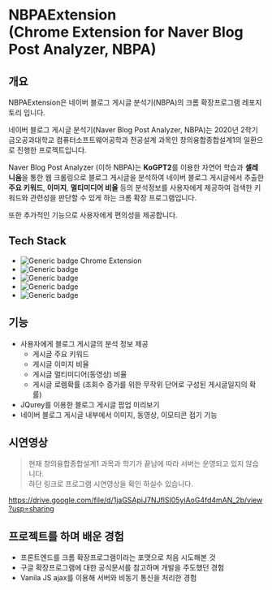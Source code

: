 NBPAExtension  
(Chrome Extension for Naver Blog Post Analyzer, NBPA)
===

## 개요

NBPAExtension은 네이버 블로그 게시글 분석기(NBPA)의  크롬 확장프로그램 레포지토리 입니다.

네이버 블로그 게시글 분석기(Naver Blog Post Analyzer, NBPA)는 2020년 2학기 금오공과대학교 컴퓨터소프트웨어공학과 전공설계 과목인 창의융합종합설계1의 일환으로 진행한 프로젝트입니다.

Naver Blog Post Analyzer (이하 NBPA)는 **KoGPT2**를 이용한 자연어 학습과 **셀레니움**을 통한 웹 크롤링으로 블로그 게시글을 분석하여 네이버 블로그 게시글에서 추출한 **주요 키워드**, **이미지**, **멀티미디어 비율** 등의 분석정보를 사용자에게 제공하여 검색한 키워드와 관련성을 판단할 수 있게 하는 크롬 확장 프로그램입니다.

또한 추가적인 기능으로 사용자에게 편의성을 제공합니다. 

## Tech Stack
- ![Generic badge](https://img.shields.io/badge/Google_chrome-4285F4?style=for-the-badge&logo=Google-chrome&logoColor=white) Chrome Extension
- ![Generic badge](https://img.shields.io/badge/HTML5-E34F26?style=for-the-badge&logo=html5&logoColor=white)
- ![Generic badge](https://img.shields.io/badge/CSS3-1572B6?style=for-the-badge&logo=css3&logoColor=white)
- ![Generic badge](https://img.shields.io/badge/JavaScript-323330?style=for-the-badge&logo=javascript&logoColor=F7DF1E)
- ![Generic badge](https://img.shields.io/badge/jQuery-0769AD?style=for-the-badge&logo=jquery&logoColor=white)

## 기능

- 사용자에게 블로그 게시글의 분석 정보 제공
  - 게시글 주요 키워드
  - 게시글 이미지 비율
  - 게시글 멀티미디어(동영상) 비율
  - 게시글 로렘확률 (조회수 증가를 위한 무작위 단어로 구성된 게시글일지의 확률)
- JQurey를 이용한 블로그 게시글 팝업 미리보기
- 네이버 블로그 게시글 내부에서 이미지, 동영상, 이모티콘 접기 기능

## 시연영상
> 현재 창의융합종합설계1 과목과 학기가 끝남에 따라 서버는 운영되고 있지 않습니다.  
> 하단 링크로 프로그램 시연영상을 확인 하실수 있습니다.

https://drive.google.com/file/d/1jaGSApiJ7NJflSI05yiAoG4fd4mAN_2b/view?usp=sharing

## 프로젝트를 하며 배운 경험
- 프론트엔드를 크롬 확장프로그램이라는 포맷으로 처음 시도해본 것
- 구글 확장프로그램에 대한 공식문서를 참고하며 개발을 주도했던 경험
- Vanila JS ajax를 이용해 서버와 비동기 통신을 처리한 경험
